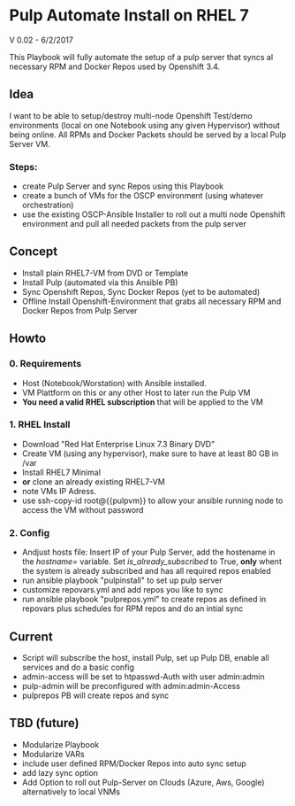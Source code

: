 # Pulp Automate Install on RHEL 7
V 0.02 - 6/2/2017

This Playbook will fully automate the setup of a pulp server that syncs al necessary RPM and Docker Repos used by Openshift 3.4. 

## Idea
I want to be able to setup/destroy multi-node Openshift Test/demo environments (local on one Notebook using any given Hypervisor) without being online. All RPMs and Docker Packets should be served by a local Pulp Server VM.

### Steps:
- create Pulp Server and sync Repos using this Playbook
- create a bunch of VMs for the OSCP environment (using whatever orchestration)
- use the existing OSCP-Ansible Installer to roll out a multi node Openshift environment and pull all needed packets from the pulp server


## Concept
- Install plain RHEL7-VM from DVD or Template
- Install Pulp (automated via this Ansible PB)
- Sync Openshift Repos, Sync Docker Repos (yet to be automated)
- Offline Install Openshift-Environment that grabs all necessary RPM and Docker Repos from Pulp Server

## Howto

### 0. Requirements
- Host (Notebook/Worstation) with Ansible installed.
- VM Plattform on this or any other Host to later run the Pulp VM
- **You need a valid RHEL subscription** that will be applied to the VM

### 1. RHEL Install
- Download "Red Hat Enterprise Linux 7.3 Binary DVD"
- Create VM (using any hypervisor), make sure to have at least 80 GB in /var
- Install RHEL7 Minimal
- **or** clone an already existing RHEL7-VM
- note VMs IP Adress. 
- use ssh-copy-id root@{{pulpvm}} to allow your ansible running node to access the VM without password

### 2. Config
- Andjust hosts file: Insert IP of your Pulp Server, add the hostename in the _hostname=_ variable. Set _is_already_subscribed_ to True, **only** whent the system is already subscribed and has all required repos enabled
- run ansible playbook "pulpinstall" to set up pulp server
- customize repovars.yml and add repos you like to sync
- run ansible playbook "pulprepos.yml" to create repos as defined in repovars plus schedules for RPM repos and do an intial sync


## Current 
- Script will subscribe the host, install Pulp, set up Pulp DB, enable all services and do a basic config
- admin-access will be set to htpasswd-Auth with user admin:admin
- pulp-admin will be preconfigured with admin:admin-Access
- pulprepos PB will create repos and sync

## TBD (future)
- Modularize Playbook
- Modularize VARs
- include user defined RPM/Docker Repos into auto sync setup
- add lazy sync option
- Add Option to roll out Pulp-Server on Clouds (Azure, Aws, Google) alternatively to local VNMs


